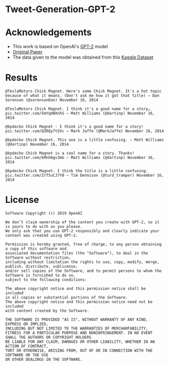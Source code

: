 # Tweet-Generation-GPT-2

# Acknowledgements
* This work is based on OpenAI's [GPT-2](https://github.com/openai/gpt-2) model
* [Original Paper](https://cdn.openai.com/better-language-models/language_models_are_unsupervised_multitask_learners.pdf)
* The data given to the model was obtained from this [Kaggle Dataset](https://www.kaggle.com/kulgen/elon-musks-tweets)

# Results
```
@TeslaMotors Chick Magnet. Here's some Chick Magnet. It's a hot topic because of what it means. (Don't ask me how it got that title) — Dan Sorenson (@sorensonDan) November 16, 2014
```
```
@TeslaMotors Chick Magnet. I think it's a good name for a story… pic.twitter.com/5mYqXWXnhS — Matt Williams (@dartinp) November 16, 2014
```
```
@kpdecko Chick Magnet - I think it's a good name for a story! pic.twitter.com/QZRQy7tSVc — Mark Jaffe (@MarkJaffe) November 16, 2014
```
```
@kpdecko Chick Magnet. This one is a little confusing. — Matt Williams (@dartinp) November 16, 2014
```
```
@kpdecko Chick Magnet is a cool name for a story. Thanks! pic.twitter.com/kMnh6gv3mG — Matt Williams (@dartinp) November 16, 2014
```
```
@kpdecko Chick Magnet. I think the title is a little confusing. pic.twitter.com/ZrT5uCJ7Y0 — Tim Dennison (@turd_tramper) November 16, 2014
```

# License

``` 
Software Copyright (c) 2019 OpenAI

We don’t claim ownership of the content you create with GPT-2, so it is yours to do with as you please.
We only ask that you use GPT-2 responsibly and clearly indicate your content was created using GPT-2.

Permission is hereby granted, free of charge, to any person obtaining a copy of this software and
associated documentation files (the "Software"), to deal in the Software without restriction,
including without limitation the rights to use, copy, modify, merge, publish, distribute, sublicense,
and/or sell copies of the Software, and to permit persons to whom the Software is furnished to do so,
subject to the following conditions:

The above copyright notice and this permission notice shall be included
in all copies or substantial portions of the Software.
The above copyright notice and this permission notice need not be included
with content created by the Software.

THE SOFTWARE IS PROVIDED "AS IS", WITHOUT WARRANTY OF ANY KIND, EXPRESS OR IMPLIED,
INCLUDING BUT NOT LIMITED TO THE WARRANTIES OF MERCHANTABILITY,
FITNESS FOR A PARTICULAR PURPOSE AND NONINFRINGEMENT. IN NO EVENT SHALL THE AUTHORS OR COPYRIGHT HOLDERS
BE LIABLE FOR ANY CLAIM, DAMAGES OR OTHER LIABILITY, WHETHER IN AN ACTION OF CONTRACT,
TORT OR OTHERWISE, ARISING FROM, OUT OF OR IN CONNECTION WITH THE SOFTWARE OR THE USE
OR OTHER DEALINGS IN THE SOFTWARE. 
```
